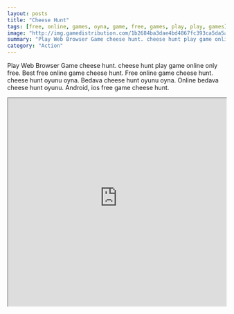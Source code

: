 ```yaml
---
layout: posts
title: "Cheese Hunt"
tags: [free, online, games, oyna, game, free, games, play, play, games]
image: "http://img.gamedistribution.com/1b2684ba3dae4bd4867fc393ca5da5a3.jpg"
summary: "Play Web Browser Game cheese hunt. cheese hunt play game online only free. Best free online game cheese hunt. Free online game cheese hunt. cheese hunt oyunu oyna. Bedava cheese hunt oyunu oyna. Online bedava cheese hunt oyunu. Android, ios free game cheese hunt."
category: "Action"
---
```


Play Web Browser Game cheese hunt. cheese hunt play game online only free. Best free online game cheese hunt. Free online game cheese hunt. cheese hunt oyunu oyna. Bedava cheese hunt oyunu oyna. Online bedava cheese hunt oyunu. Android, ios free game cheese hunt.

<iframe width="100%" height="480px;" src="http://flash.gamedistribution.com?game=1b2684ba3dae4bd4867fc393ca5da5a3"></iframe>